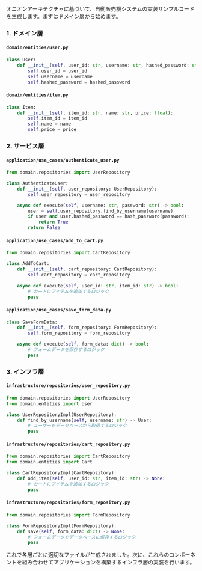 オニオンアーキテクチャに基づいて、自動販売機システムの実装サンプルコードを生成します。まずはドメイン層から始めます。

### 1. ドメイン層

#### `domain/entities/user.py`

```python
class User:
    def __init__(self, user_id: str, username: str, hashed_password: str):
        self.user_id = user_id
        self.username = username
        self.hashed_password = hashed_password
```

#### `domain/entities/item.py`

```python
class Item:
    def __init__(self, item_id: str, name: str, price: float):
        self.item_id = item_id
        self.name = name
        self.price = price
```

### 2. サービス層

#### `application/use_cases/authenticate_user.py`

```python
from domain.repositories import UserRepository

class AuthenticateUser:
    def __init__(self, user_repository: UserRepository):
        self.user_repository = user_repository

    async def execute(self, username: str, password: str) -> bool:
        user = self.user_repository.find_by_username(username)
        if user and user.hashed_password == hash_password(password):
            return True
        return False
```

#### `application/use_cases/add_to_cart.py`

```python
from domain.repositories import CartRepository

class AddToCart:
    def __init__(self, cart_repository: CartRepository):
        self.cart_repository = cart_repository

    async def execute(self, user_id: str, item_id: str) -> bool:
        # カートにアイテムを追加するロジック
        pass
```

#### `application/use_cases/save_form_data.py`

```python
class SaveFormData:
    def __init__(self, form_repository: FormRepository):
        self.form_repository = form_repository

    async def execute(self, form_data: dict) -> bool:
        # フォームデータを保存するロジック
        pass
```

### 3. インフラ層

#### `infrastructure/repositories/user_repository.py`

```python
from domain.repositories import UserRepository
from domain.entities import User

class UserRepositoryImpl(UserRepository):
    def find_by_username(self, username: str) -> User:
        # ユーザーをデータベースから取得するロジック
        pass
```

#### `infrastructure/repositories/cart_repository.py`

```python
from domain.repositories import CartRepository
from domain.entities import Cart

class CartRepositoryImpl(CartRepository):
    def add_item(self, user_id: str, item_id: str) -> None:
        # カートにアイテムを追加するロジック
        pass
```

#### `infrastructure/repositories/form_repository.py`

```python
from domain.repositories import FormRepository

class FormRepositoryImpl(FormRepository):
    def save(self, form_data: dict) -> None:
        # フォームデータをデータベースに保存するロジック
        pass
```

これで各層ごとに適切なファイルが生成されました。次に、これらのコンポーネントを組み合わせてアプリケーションを構築するインフラ層の実装を行います。